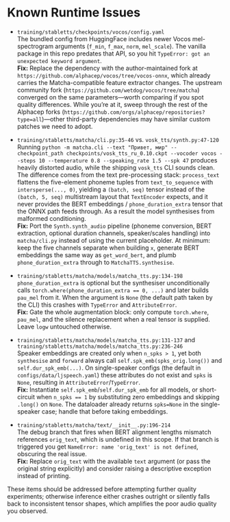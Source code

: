 # Known Runtime Issues

- `training/stabletts/checkpoints/vocos/config.yaml`  
  The bundled config from HuggingFace includes newer Vocos mel-spectrogram arguments (`f_min`, `f_max`, `norm`, `mel_scale`). The vanilla package in this repo predates that API, so you hit `TypeError: got an unexpected keyword argument`.  
  **Fix:** Replace the dependency with the author-maintained fork at `https://github.com/alphacep/vocos/tree/vocos-onnx`, which already carries the Matcha-compatible feature extractor changes. The upstream community fork (`https://github.com/wetdog/vocos/tree/matcha`) converged on the same parameters—worth comparing if you spot quality differences. While you’re at it, sweep through the rest of the Alphacep forks (`https://github.com/orgs/alphacep/repositories?type=all`)—other third-party dependencies may have similar custom patches we need to adopt.

- `training/stabletts/matcha/cli.py:35-46` vs. `vosk_tts/synth.py:47-120`  
  Running `python -m matcha.cli --text "Привет, мир" --checkpoint_path checkpoints/vosk_tts_ru_0.10.ckpt --vocoder vocos --steps 10 --temperature 0.8 --speaking_rate 1.5 --spk 47` produces heavily distorted audio, while the shipping `vosk_tts` CLI sounds clean. The difference comes from the text pre-processing stack: `process_text` flattens the five-element phoneme tuples from `text_to_sequence` with `intersperse(..., 0)`, yielding a `(batch, seq)` tensor instead of the `(batch, 5, seq)` multistream layout that `TextEncoder` expects, and it never provides the BERT embeddings / `phone_duration_extra` tensor that the ONNX path feeds through. As a result the model synthesises from malformed conditioning.  
  **Fix:** Port the `Synth.synth_audio` pipeline (phoneme conversion, BERT extraction, optional duration channels, speaker/scales handling) into `matcha/cli.py` instead of using the current placeholder. At minimum: keep the five channels separate when building `x`, generate BERT embeddings the same way as `get_word_bert`, and plumb `phone_duration_extra` through to `MatchaTTS.synthesise`.

- `training/stabletts/matcha/models/matcha_tts.py:134-198`  
  `phone_duration_extra` is optional but the synthesiser unconditionally calls `torch.where(phone_duration_extra == 0, ...)` and later builds `pau_mel` from it. When the argument is `None` (the default path taken by the CLI) this crashes with `TypeError` and `AttributeError`.  
  **Fix:** Gate the whole augmentation block: only compute `torch.where`, `pau_mel`, and the silence replacement when a real tensor is supplied. Leave `logw` untouched otherwise.

- `training/stabletts/matcha/models/matcha_tts.py:131-137` and `training/stabletts/matcha/models/matcha_tts.py:236-246`  
  Speaker embeddings are created only when `n_spks > 1`, yet both `synthesise` and `forward` always call `self.spk_emb(spks_orig.long())` and `self.dur_spk_emb(...)`. On single-speaker configs (the default in `configs/data/ljspeech.yaml`) these attributes do not exist and `spks` is `None`, resulting in `AttributeError`/`TypeError`.  
  **Fix:** Instantiate `self.spk_emb`/`self.dur_spk_emb` for all models, or short-circuit when `n_spks == 1` by substituting zero embeddings and skipping `.long()` on `None`. The dataloader already returns `spks=None` in the single-speaker case; handle that before taking embeddings.

- `training/stabletts/matcha/text/__init__.py:196-214`  
  The debug branch that fires when BERT alignment lengths mismatch references `orig_text`, which is undefined in this scope. If that branch is triggered you get `NameError: name 'orig_text' is not defined`, obscuring the real issue.  
  **Fix:** Replace `orig_text` with the available `text` argument (or pass the original string explicitly) and consider raising a descriptive exception instead of printing.

These items should be addressed before attempting further quality experiments; otherwise inference either crashes outright or silently falls back to inconsistent tensor shapes, which amplifies the poor audio quality you observed.
